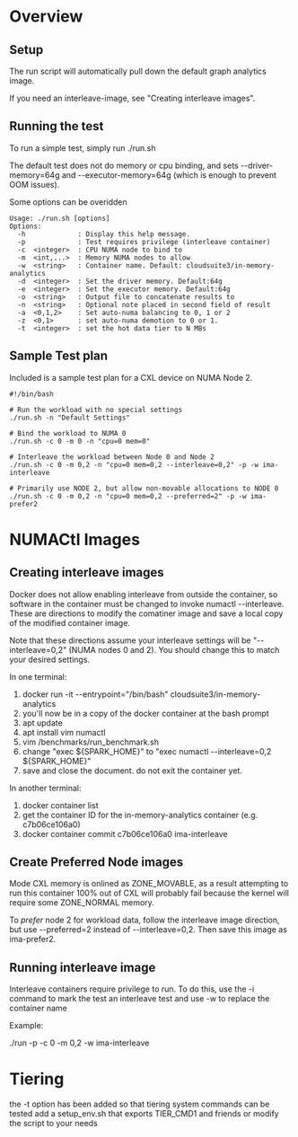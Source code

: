 # Overview

## Setup

The run script will automatically pull down the default graph analytics image.

If you need an interleave-image, see "Creating interleave images".

## Running the test

To run a simple test, simply run ./run.sh

The default test does not do memory or cpu binding, and sets --driver-memory=64g and --executor-memory=64g (which is enough to prevent OOM issues).

Some options can be overidden

```
Usage: ./run.sh [options]
Options:
  -h             : Display this help message.
  -p             : Test requires privilege (interleave container)
  -c  <integer>  : CPU NUMA node to bind to
  -m  <int,...>  : Memory NUMA nodes to allow
  -w  <string>   : Container name. Default: cloudsuite3/in-memory-analytics
  -d  <integer>  : Set the driver memory. Default:64g
  -e  <integer>  : Set the executor memory. Default:64g
  -o  <string>   : Output file to concatenate results to
  -n  <string>   : Optional note placed in second field of result
  -a  <0,1,2>    : Set auto-numa balancing to 0, 1 or 2
  -z  <0,1>      : set auto-numa demotion to 0 or 1.
  -t  <integer>  : set the hot data tier to N MBs
```

## Sample Test plan

Included is a sample test plan for a CXL device on NUMA Node 2.
```
#!/bin/bash

# Run the workload with no special settings
./run.sh -n "Default Settings"

# Bind the workload to NUMA 0
./run.sh -c 0 -m 0 -n "cpu=0 mem=0"

# Interleave the workload between Node 0 and Node 2
./run.sh -c 0 -m 0,2 -n "cpu=0 mem=0,2 --interleave=0,2" -p -w ima-interleave

# Primarily use NODE 2, but allow non-movable allocations to NODE 0
./run.sh -c 0 -m 0,2 -n "cpu=0 mem=0,2 --preferred=2" -p -w ima-prefer2
```

# NUMACtl Images 

## Creating interleave images

Docker does not allow enabling interleave from outside the container, so software in the container must be changed to invoke numactl --interleave.  These are directions to modify the comatiner image and save a local copy of the modified container image.

Note that these directions assume your interleave settings will be "--interleave=0,2" (NUMA nodes 0 and 2).  You should change this to match your desired settings.

In one terminal:
1. docker run -it --entrypoint="/bin/bash" cloudsuite3/in-memory-analytics
2. you'll now be in a copy of the docker container at the bash prompt
3. apt update
4. apt install vim numactl
5. vim /benchmarks/run\_benchmark.sh
6. change "exec ${SPARK\_HOME}" to "exec numactl --interleave=0,2 ${SPARK\_HOME}"
7. save and close the document.  do not exit the container yet.

In another terminal:
1. docker container list
2. get the container ID for the in-memory-analytics container (e.g. c7b06ce106a0)
3. docker container commit c7b06ce106a0 ima-interleave

## Create Preferred Node images

Mode CXL memory is onlined as ZONE\_MOVABLE, as a result attempting to run this container 100% out of CXL will probably fail because the kernel will require some ZONE\_NORMAL memory.

To *prefer* node 2 for workload data, follow the interleave image direction, but use --preferred=2 instead of --interleave=0,2.  Then save this image as ima-prefer2.

## Running interleave image

Interleave containers require privilege to run.  To do this, use the -i command to mark the test an interleave test and use -w to replace the container name

Example:

./run -p -c 0 -m 0,2 -w ima-interleave

# Tiering

the -t option has been added so that tiering system commands can be tested
add a setup\_env.sh that exports TIER\_CMD1 and friends or modify the script to your needs
